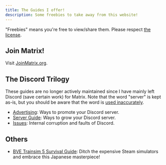 ```yaml
---
title: The Guides I offer!
description: Some freebies to take away from this website!
---
```


"Freebies" means you're free to view/share them. Please respect [the license](./license.html).

## Join Matrix!

Visit [JoinMatrix.org](https://joinmatrix.org).

## The Discord Trilogy

These guides are no longer actively maintained since I have mainly left Discord (save certain work) for Matrix. Note that the word "server" is kept as-is, but you should be aware that the word is [used inaccurately](https://joinmatrix.org/guide/matrix-vs-discord/).

* [Advertising](./advertising.html): Ways to promote your Discord server.
* [Server Guide](./discord-server-guide.html): Ways to grow your Discord server.
* [Issues](./discord-issues.html): Internal corruption and faults of Discord.

## Others

* [BVE Trainsim 5 Survival Guide](./bve.html): Ditch the expensive Steam simulators and embrace this Japanese masterpiece!
